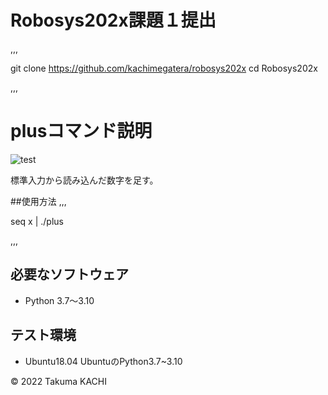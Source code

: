 # Robosys202x課題１提出

,,,

git clone https://github.com/kachimegatera/robosys202x
cd Robosys202x

,,,

# plusコマンド説明
![test](https://github.com/kachimegatera/robosys202x/actions/workflows/test.yml/badge.svg)

標準入力から読み込んだ数字を足す。

##使用方法
,,,

seq x | ./plus

,,,

## 必要なソフトウェア
* Python 3.7〜3.10

## テスト環境
* Ubuntu18.04 UbuntuのPython3.7~3.10

© 2022 Takuma KACHI
